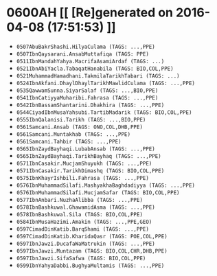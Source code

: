 # 0600AH [[ [Re]generated on 2016-04-08 (17:51:53) ]]

* `0507AbuBakrShashi.HilyaCulama (TAGS: ...,PPE)`
* `0507IbnQaysarani.AnsabMuttafiqa (TAGS: PPE)`
* `0511IbnMandahYahya.MacrifaAsamiArdaf (TAGS: ...)`
* `0521IbnAbiYacla.TabaqatHanabila (TAGS: BIO,COL,PPE)`
* `0521MuhammadHamadhani.TakmilaTarikhTabari (TAGS: ...)`
* `0524IbnAkfani.DhaylDhaylTarikhMawlidCulama (TAGS: ...,PPE)`
* `0535QawwamSunna.SiyarSalaf (TAGS: ...,BIO,PPE)`
* `0541IbnCatiyyaMuharibi.Fahrasa (TAGS: ...,PPE)`
* `0542IbnBassamShantarini.Dhakhira (TAGS: ...,PPE)`
* `0544CiyadIbnMusaYahsubi.TartibMadarik (TAGS: BIO,COL,PPE)`
* `0555IbnQalanisi.Tarikh (TAGS: ...,BIO,PPE)`
* `0561Samcani.Ansab (TAGS: ONO,COL,DHB,PPE)`
* `0561Samcani.Muntakhab (TAGS: ...,PPE)`
* `0561Samcani.Tahbir (TAGS: ...,PPE)`
* `0565IbnZaydBayhaqi.LubabAnsab (TAGS: ...,PPE)`
* `0565IbnZaydBayhaqi.TarikhBayhaq (TAGS: ...,PPE)`
* `0571IbnCasakir.MucjamShuyukh (TAGS: ...,PPE)`
* `0571IbnCasakir.TarikhDimashq (TAGS: BIO,COL,PPE)`
* `0575IbnKhayrIshbili.Fahrasa (TAGS: ...,PPE)`
* `0576IbnMuhammadSilafi.MashyakhaBaghdadiyya (TAGS: ...,PPE)`
* `0576IbnMuhammadSilafi.MucjamSafar (TAGS: BIO,COL,PPE)`
* `0577IbnAnbari.NuzhaAlibba (TAGS: ...,PPE)`
* `0578IbnBashkuwal.GhawamidAsma (TAGS: ...,PPE)`
* `0578IbnBashkuwal.Sila (TAGS: BIO,COL,PPE)`
* `0584IbnMusaHazimi.Amakin (TAGS: ...,PPE,GEO)`
* `0597CimadDinKatib.BarqShami (TAGS: ...,PPE)`
* `0597CimadDinKatib.KharidaQasr (TAGS: POE,COL,PPE)`
* `0597IbnJawzi.DucafaWaMatrukin (TAGS: ...,PPE)`
* `0597IbnJawzi.Muntazam (TAGS: BIO,COL,CHR,DHB,PPE)`
* `0597IbnJawzi.SifaSafwa (TAGS: BIO,COL,PPE)`
* `0599IbnYahyaDabbi.BughyaMultamis (TAGS: ...,PPE)`
